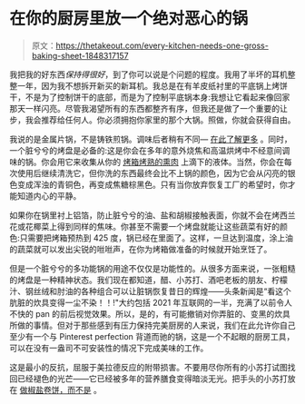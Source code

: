 # 在你的厨房里放一个绝对恶心的锅

> 原文：<https://thetakeout.com/every-kitchen-needs-one-gross-baking-sheet-1848317157>

我把我的好东西*保持得很好*，到了你可以说是个问题的程度。我用了半坏的耳机整整一年，因为我不想拆开新买的新耳机。我总是在有羊皮纸衬里的平底锅上烤饼干，不是为了控制饼干的底部，而是为了控制平底锅本身:我想让它看起来像回家那天一样闪亮。尽管我渴望所有的东西都整齐有序，但我还是做了一个重要的让步，我会推荐给任何人。你必须拥抱你家里的那个大锅。照做，你就会获得自由。



我说的是金属片锅，不是铸铁煎锅。调味后者稍有不同— [在此了解更多](https://thetakeout.com/wash-your-cast-iron-skillet-soap-not-dishwasher-1833888489) 。同时，一个脏兮兮的烤盘是必备的:这是你会在多年的意外烧焦和高温烘烤中不经意间调味的锅。你会用它来收集从你的 [烤箱烤熟的熏肉](https://thetakeout.com/how-to-cook-bacon-in-the-oven-explained-1842824932) 上滴下的液体。当然，你会在每次使用后继续清洗它，但你洗的东西最终会比不上锅的颜色，因为它会从闪亮的银色变成浑浊的青铜色，再变成焦糖棕黑色。只有当你放弃恢复工厂的希望时，你才能知道内心的平静。

如果你在锅里衬上铝箔，防止脏兮兮的油、盐和胡椒接触表面，你就不会在烤西兰花或花椰菜上得到同样的焦味。你甚至不需要一个烤盘就能让这些蔬菜有好的颜色:只需要把烤箱预热到 425 度，锅已经在里面了。这样，一旦达到温度，涂上油的蔬菜就可以发出尖锐的咝咝声，在你为烤箱做准备的时候就开始烹饪了。

但是一个脏兮兮的多功能锅的用途不仅仅是功能性的。从很多方面来说，一张粗糙的烤盘是一种精神状态。我们现在都知道，醋、小苏打、酒吧老板的朋友、柠檬汁、钢丝绒和肘油的各种组合可以让脏锅恢复昔日的辉煌——头条新闻是“看这个肮脏的炊具变得一尘不染！！!"大约包括 2021 年互联网的一半，充满了以前令人不快的 pan 的前后视觉效果。所以，是的，有可能撤销对你弄脏的、变黑的炊具所做的事情。但对于那些感到有压力保持完美厨房的人来说，我们在此允许你自己至少有一个与 Pinterest perfection 背道而驰的锅，这是一个不起眼的厨房工具，可以在没有一盎司不可安装性的情况下完成美味的工作。

这是最小的反抗，屈服于美拉德反应的附带损害。不要用尽你所有的小苏打试图找回已经褪色的光芒——它已经被多年的营养膳食变得暗淡无光。把手头的小苏打放在 [做椒盐卷饼，而不是](https://thetakeout.com/how-to-pretzel-pierogi-recipe-1839113396) 。